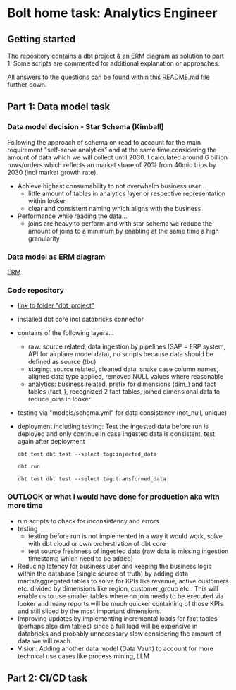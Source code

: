 # Bolt home task: Analytics Engineer

## Getting started

The repository contains a dbt project & an ERM diagram as solution to part 1. Some scripts are commented for additional explanation or approaches.

All answers to the questions can be found within this README.md file further down.

## Part 1: Data model task

### Data model decision - Star Schema (Kimball)

Following the approach of schema on read to account for the main requirement "self-serve analytics" and at the same time considering the amount of data which we will collect until 2030. I calculated around 6 billion rows/orders which reflects an market share of 20% from 40mio trips by 2030 (incl market growth rate).
- Achieve highest consumability to not overwhelm business user...
    - little amount of tables in analytics layer or respective representation within looker
    - clear and consistent naming which aligns with the business
- Performance while reading the data...
    - joins are heavy to perform and with star schema we reduce the amount of joins to a minimum by enabling at the same time a high granularity


### Data model as ERM diagram

[ERM](images/part1_erm.png)

### Code repository

- [link to folder "dbt_project"](dbt_project)
- installed dbt core incl databricks connector
- contains of the following layers...
    - raw: source related, data ingestion by pipelines (SAP = ERP system, API for airplane model data), no scripts because data should be defined as source (tbc)
    - staging: source related, cleaned data, snake case column names, aligned data type applied, removed NULL values where reasonable
    - analytics: business related, prefix for dimensions (dim_) and fact tables (fact_), recognized 2 fact tables, joined dimensional data to reduce joins in looker
- testing via "models/schema.yml" for data consistency (not_null, unique)
- deployment including testing: Test the ingested data before run is deployed and only continue in case ingested data is consistent, test again after deployment

    ```dbt test dbt test --select tag:injected_data```

    ```dbt run```

    ```dbt test dbt test --select tag:transformed_data```

### OUTLOOK or what I would have done for production aka with more time

- run scripts to check for inconsistency and errors
- testing
    - testing before run is not implemented in a way it would work, solve with dbt cloud or own orchestration of dbt core
    - test source freshness of ingested data (raw data is missing ingestion timestamp which need to be added)
- Reducing latency for business user and keeping the business logic within the database (single source of truth) by adding data marts/aggregated tables to solve for KPIs like revenue, active customers etc. divided by dimensions like region, customer_group etc.. This will enable us to use smaller tables where no join needs to be executed via looker and many reports will be much quicker containing of those KPIs and still sliced by the most important dimensions.
- Improving updates by implementing incremental loads for fact tables (perhaps also dim tables) since a full load will be expensive in databricks and probably unnecessary slow considering the amount of data we will reach.
- Vision: Adding another data model (Data Vault) to account for more technical use cases like process mining, LLM



## Part 2: CI/CD task


